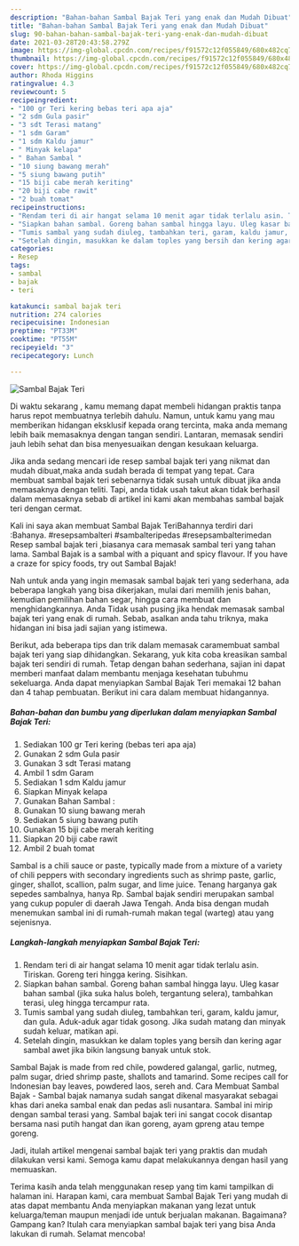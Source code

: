 ```yaml
---
description: "Bahan-bahan Sambal Bajak Teri yang enak dan Mudah Dibuat"
title: "Bahan-bahan Sambal Bajak Teri yang enak dan Mudah Dibuat"
slug: 90-bahan-bahan-sambal-bajak-teri-yang-enak-dan-mudah-dibuat
date: 2021-03-28T20:43:58.279Z
image: https://img-global.cpcdn.com/recipes/f91572c12f055849/680x482cq70/sambal-bajak-teri-foto-resep-utama.jpg
thumbnail: https://img-global.cpcdn.com/recipes/f91572c12f055849/680x482cq70/sambal-bajak-teri-foto-resep-utama.jpg
cover: https://img-global.cpcdn.com/recipes/f91572c12f055849/680x482cq70/sambal-bajak-teri-foto-resep-utama.jpg
author: Rhoda Higgins
ratingvalue: 4.3
reviewcount: 5
recipeingredient:
- "100 gr Teri kering bebas teri apa aja"
- "2 sdm Gula pasir"
- "3 sdt Terasi matang"
- "1 sdm Garam"
- "1 sdm Kaldu jamur"
- " Minyak kelapa"
- " Bahan Sambal "
- "10 siung bawang merah"
- "5 siung bawang putih"
- "15 biji cabe merah keriting"
- "20 biji cabe rawit"
- "2 buah tomat"
recipeinstructions:
- "Rendam teri di air hangat selama 10 menit agar tidak terlalu asin. Tiriskan. Goreng teri hingga kering. Sisihkan."
- "Siapkan bahan sambal. Goreng bahan sambal hingga layu. Uleg kasar bahan sambal (jika suka halus boleh, tergantung selera), tambahkan terasi, uleg hingga tercampur rata."
- "Tumis sambal yang sudah diuleg, tambahkan teri, garam, kaldu jamur, dan gula. Aduk-aduk agar tidak gosong. Jika sudah matang dan minyak sudah keluar, matikan api."
- "Setelah dingin, masukkan ke dalam toples yang bersih dan kering agar sambal awet jika bikin langsung banyak untuk stok."
categories:
- Resep
tags:
- sambal
- bajak
- teri

katakunci: sambal bajak teri 
nutrition: 274 calories
recipecuisine: Indonesian
preptime: "PT33M"
cooktime: "PT55M"
recipeyield: "3"
recipecategory: Lunch

---
```



![Sambal Bajak Teri](https://img-global.cpcdn.com/recipes/f91572c12f055849/680x482cq70/sambal-bajak-teri-foto-resep-utama.jpg)

Di waktu  sekarang , kamu memang dapat membeli hidangan praktis tanpa harus repot membuatnya terlebih dahulu. Namun, untuk kamu yang mau memberikan hidangan eksklusif kepada orang tercinta, maka anda memang lebih baik memasaknya dengan tangan sendiri. Lantaran, memasak sendiri jauh lebih sehat dan bisa menyesuaikan dengan kesukaan keluarga.

Jika anda sedang mencari ide resep sambal bajak teri yang nikmat dan mudah dibuat,maka anda sudah berada di tempat yang tepat. Cara membuat sambal bajak teri  sebenarnya tidak susah untuk dibuat jika anda memasaknya dengan teliti. Tapi, anda tidak usah takut akan tidak berhasil dalam memasaknya 
sebab di artikel ini kami akan membahas sambal bajak teri dengan cermat.  

Kali ini saya akan membuat Sambal Bajak TeriBahannya terdiri dari :Bahanya. #resepsambalteri #sambalteripedas #resepsambalterimedan Resep sambal bajak teri ,biasanya cara memasak sambal teri yang tahan lama. Sambal Bajak is a sambal with a piquant and spicy flavour. If you have a craze for spicy foods, try out Sambal Bajak!

Nah untuk anda yang ingin memasak sambal bajak teri yang sederhana, ada beberapa langkah yang bisa dikerjakan, mulai dari memilih jenis bahan, kemudian pemilihan bahan segar, hingga cara membuat dan menghidangkannya. Anda Tidak usah pusing jika hendak memasak sambal bajak teri yang enak di rumah. Sebab, asalkan anda  tahu triknya, maka hidangan ini bisa jadi sajian yang istimewa.

Berikut, ada beberapa tips dan trik dalam memasak caramembuat sambal bajak teri yang siap dihidangkan. Sekarang, yuk kita coba kreasikan sambal bajak teri sendiri di rumah. Tetap dengan bahan sederhana, sajian ini dapat memberi manfaat dalam membantu menjaga kesehatan tubuhmu sekeluarga. Anda dapat menyiapkan Sambal Bajak Teri memakai 12 bahan dan 4 tahap pembuatan. Berikut ini cara dalam membuat hidangannya.

<!--inarticleads1-->

##### Bahan-bahan dan bumbu yang diperlukan dalam menyiapkan Sambal Bajak Teri:

1. Sediakan 100 gr Teri kering (bebas teri apa aja)
1. Gunakan 2 sdm Gula pasir
1. Gunakan 3 sdt Terasi matang
1. Ambil 1 sdm Garam
1. Sediakan 1 sdm Kaldu jamur
1. Siapkan  Minyak kelapa
1. Gunakan  Bahan Sambal :
1. Gunakan 10 siung bawang merah
1. Sediakan 5 siung bawang putih
1. Gunakan 15 biji cabe merah keriting
1. Siapkan 20 biji cabe rawit
1. Ambil 2 buah tomat


Sambal is a chili sauce or paste, typically made from a mixture of a variety of chili peppers with secondary ingredients such as shrimp paste, garlic, ginger, shallot, scallion, palm sugar, and lime juice. Tenang harganya gak sepedes sambalnya, hanya Rp. Sambal bajak sendiri merupakan sambal yang cukup populer di daerah Jawa Tengah. Anda bisa dengan mudah menemukan sambal ini di rumah-rumah makan tegal (warteg) atau yang sejenisnya. 

<!--inarticleads2-->

##### Langkah-langkah menyiapkan Sambal Bajak Teri:

1. Rendam teri di air hangat selama 10 menit agar tidak terlalu asin. Tiriskan. Goreng teri hingga kering. Sisihkan.
1. Siapkan bahan sambal. Goreng bahan sambal hingga layu. Uleg kasar bahan sambal (jika suka halus boleh, tergantung selera), tambahkan terasi, uleg hingga tercampur rata.
1. Tumis sambal yang sudah diuleg, tambahkan teri, garam, kaldu jamur, dan gula. Aduk-aduk agar tidak gosong. Jika sudah matang dan minyak sudah keluar, matikan api.
1. Setelah dingin, masukkan ke dalam toples yang bersih dan kering agar sambal awet jika bikin langsung banyak untuk stok.


Sambal Bajak is made from red chile, powdered galangal, garlic, nutmeg, palm sugar, dried shrimp paste, shallots and tamarind. Some recipes call for Indonesian bay leaves, powdered laos, sereh and. Cara Membuat Sambal Bajak - Sambal bajak namanya sudah sangat dikenal masyarakat sebagai khas dari aneka sambal enak dan pedas asli nusantara. Sambal ini mirip dengan sambal terasi yang. Sambal bajak teri ini sangat cocok disantap bersama nasi putih hangat dan ikan goreng, ayam gpreng atau tempe goreng. 

Jadi, itulah artikel mengenai  sambal bajak teri  yang praktis dan mudah dilakukan versi kami. Semoga kamu dapat melakukannya dengan hasil yang memuaskan. 

Terima kasih anda telah menggunakan resep yang tim kami tampilkan di halaman ini. Harapan kami, cara membuat  Sambal Bajak Teri yang mudah di atas dapat membantu Anda menyiapkan makanan yang lezat untuk keluarga/teman maupun menjadi ide untuk berjualan makanan. Bagaimana? Gampang kan? Itulah cara menyiapkan sambal bajak teri yang bisa Anda lakukan di rumah. Selamat mencoba!

